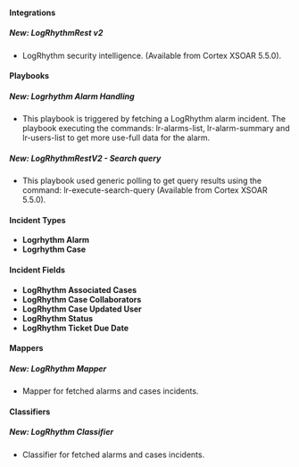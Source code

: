 
#### Integrations
##### New: LogRhythmRest v2
- LogRhythm security intelligence. (Available from Cortex XSOAR 5.5.0).

#### Playbooks
##### New: Logrhythm Alarm Handling
- This playbook is triggered by fetching a LogRhythm alarm incident. 
The playbook executing the commands: lr-alarms-list, lr-alarm-summary and lr-users-list to get more use-full data for the alarm.

##### New: LogRhythmRestV2 - Search query
- This playbook used generic polling to get query results using the command: lr-execute-search-query (Available from Cortex XSOAR 5.5.0).

#### Incident Types
- **Logrhythm Alarm**
- **Logrhythm Case**
#### Incident Fields
- **LogRhythm Associated Cases**
- **LogRhythm Case Collaborators**
- **LogRhythm Case Updated User**
- **LogRhythm Status**
- **LogRhythm Ticket Due Date**
#### Mappers
##### New: LogRhythm Mapper
- Mapper for fetched alarms and cases incidents.

#### Classifiers
##### New: LogRhythm Classifier
- Classifier for fetched alarms and cases incidents.
